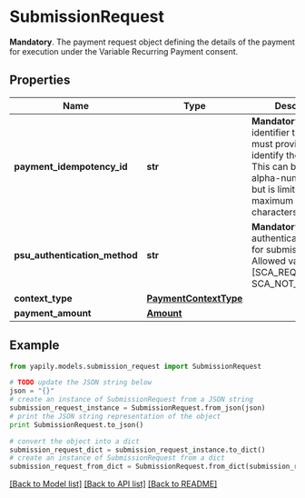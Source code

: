 # SubmissionRequest

__Mandatory__. The payment request object defining the details of the payment for execution under the Variable Recurring Payment consent.

## Properties
Name | Type | Description | Notes
------------ | ------------- | ------------- | -------------
**payment_idempotency_id** | **str** | __Mandatory__. A unique identifier that you must provide to identify the payment. This can be any alpha-numeric string but is limited to a maximum of 35 characters. | 
**psu_authentication_method** | **str** | __Mandatory__. Chosen authentication method for submission step. Allowed values are [SCA_REQUIRED, SCA_NOT_REQUIRED]. | 
**context_type** | [**PaymentContextType**](PaymentContextType.md) |  | [optional] 
**payment_amount** | [**Amount**](Amount.md) |  | 

## Example

```python
from yapily.models.submission_request import SubmissionRequest

# TODO update the JSON string below
json = "{}"
# create an instance of SubmissionRequest from a JSON string
submission_request_instance = SubmissionRequest.from_json(json)
# print the JSON string representation of the object
print SubmissionRequest.to_json()

# convert the object into a dict
submission_request_dict = submission_request_instance.to_dict()
# create an instance of SubmissionRequest from a dict
submission_request_from_dict = SubmissionRequest.from_dict(submission_request_dict)
```
[[Back to Model list]](../README.md#documentation-for-models) [[Back to API list]](../README.md#documentation-for-api-endpoints) [[Back to README]](../README.md)


